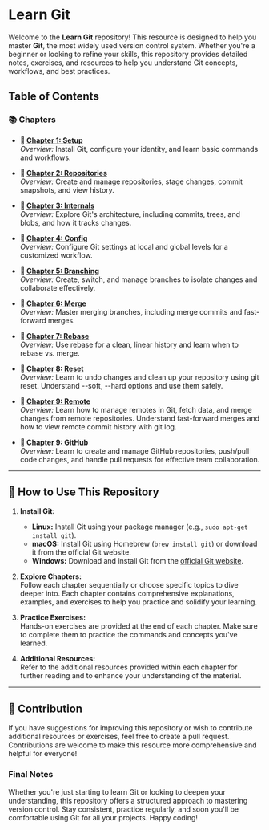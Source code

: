# Learn Git

Welcome to the **Learn Git** repository! This resource is designed to help you master **Git**, the most widely used version control system. Whether you're a beginner or looking to refine your skills, this repository provides detailed notes, exercises, and resources to help you understand Git concepts, workflows, and best practices.

## Table of Contents

### 📚 **Chapters**

- **🔹 [Chapter 1: Setup](./chapters/chapter-1/README.md)**  
   _Overview:_ Install Git, configure your identity, and learn basic commands and workflows.

- **🔹 [Chapter 2: Repositories](./chapters/chapter-2/README.md)**  
   _Overview:_ Create and manage repositories, stage changes, commit snapshots, and view history.

- **🔹 [Chapter 3: Internals](./chapters/chapter-3/README.md)**  
   _Overview:_ Explore Git's architecture, including commits, trees, and blobs, and how it tracks changes.

- **🔹 [Chapter 4: Config](./chapters/chapter-4/README.md)**  
   _Overview:_ Configure Git settings at local and global levels for a customized workflow.

- **🔹 [Chapter 5: Branching](./chapters/chapter-5/README.md)**  
   _Overview:_ Create, switch, and manage branches to isolate changes and collaborate effectively.

- **🔹 [Chapter 6: Merge](./chapters/chapter-6/README.md)**  
   _Overview:_ Master merging branches, including merge commits and fast-forward merges.

- **🔹 [Chapter 7: Rebase](./chapters/chapter-7/README.md)**  
   _Overview:_ Use rebase for a clean, linear history and learn when to rebase vs. merge.

- **🔹 [Chapter 8: Reset](./chapters/chapter-8/README.md)**  
   _Overview:_ Learn to undo changes and clean up your repository using git reset. Understand --soft, --hard options and use them safely.

- **🔹 [Chapter 9: Remote](./chapters/chapter-9/README.md)**  
   _Overview:_ Learn how to manage remotes in Git, fetch data, and merge changes from remote repositories. Understand fast-forward merges and how to view remote commit history with git log.

- **🔹 [Chapter 9: GitHub](./chapters/chapter-10/README.md)**  
   _Overview:_ Learn to create and manage GitHub repositories, push/pull code changes, and handle pull requests for effective team collaboration.

---

## 🚀 How to Use This Repository

1. **Install Git:**

   - **Linux:** Install Git using your package manager (e.g., `sudo apt-get install git`).
   - **macOS:** Install Git using Homebrew (`brew install git`) or download it from the official Git website.
   - **Windows:** Download and install Git from the [official Git website](https://git-scm.com/).

2. **Explore Chapters:**  
   Follow each chapter sequentially or choose specific topics to dive deeper into. Each chapter contains comprehensive explanations, examples, and exercises to help you practice and solidify your learning.

3. **Practice Exercises:**  
   Hands-on exercises are provided at the end of each chapter. Make sure to complete them to practice the commands and concepts you've learned.

4. **Additional Resources:**  
   Refer to the additional resources provided within each chapter for further reading and to enhance your understanding of the material.

---

## 📑 Contribution

If you have suggestions for improving this repository or wish to contribute additional resources or exercises, feel free to create a pull request. Contributions are welcome to make this resource more comprehensive and helpful for everyone!

### Final Notes

Whether you're just starting to learn Git or looking to deepen your understanding, this repository offers a structured approach to mastering version control. Stay consistent, practice regularly, and soon you'll be comfortable using Git for all your projects. Happy coding!
